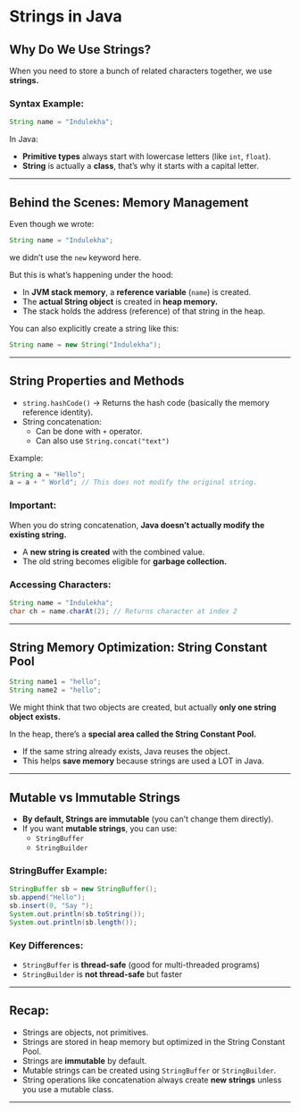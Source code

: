 # Strings in Java

## Why Do We Use Strings?
When you need to store a bunch of related characters together, we use **strings.**

### Syntax Example:
```java
String name = "Indulekha";
```

In Java:
- **Primitive types** always start with lowercase letters (like `int`, `float`).
- **String** is actually a **class**, that’s why it starts with a capital letter.

---

## Behind the Scenes: Memory Management
Even though we wrote:
```java
String name = "Indulekha";
```
we didn’t use the `new` keyword here.

But this is what’s happening under the hood:
- In **JVM stack memory**, a **reference variable** (`name`) is created.
- The **actual String object** is created in **heap memory.**
- The stack holds the address (reference) of that string in the heap.

You can also explicitly create a string like this:
```java
String name = new String("Indulekha");
```

---

## String Properties and Methods
- `string.hashCode()` → Returns the hash code (basically the memory reference identity).
- String concatenation:
  - Can be done with `+` operator.
  - Can also use `String.concat("text")`

Example:
```java
String a = "Hello";
a = a + " World"; // This does not modify the original string.
```

### Important:
When you do string concatenation, **Java doesn’t actually modify the existing string.**
- A **new string is created** with the combined value.
- The old string becomes eligible for **garbage collection.**

### Accessing Characters:
```java
String name = "Indulekha";
char ch = name.charAt(2); // Returns character at index 2
```

---

## String Memory Optimization: String Constant Pool
```java
String name1 = "hello";
String name2 = "hello";
```
We might think that two objects are created, but actually **only one string object exists.**

In the heap, there’s a **special area called the String Constant Pool.**
- If the same string already exists, Java reuses the object.
- This helps **save memory** because strings are used a LOT in Java.

---

## Mutable vs Immutable Strings
- **By default, Strings are immutable** (you can’t change them directly).
- If you want **mutable strings**, you can use:
  - `StringBuffer`
  - `StringBuilder`

### StringBuffer Example:
```java
StringBuffer sb = new StringBuffer();
sb.append("Hello");
sb.insert(0, "Say ");
System.out.println(sb.toString());
System.out.println(sb.length());
```

### Key Differences:
- `StringBuffer` is **thread-safe** (good for multi-threaded programs)
- `StringBuilder` is **not thread-safe** but faster

---

## Recap:
- Strings are objects, not primitives.
- Strings are stored in heap memory but optimized in the String Constant Pool.
- Strings are **immutable** by default.
- Mutable strings can be created using `StringBuffer` or `StringBuilder`.
- String operations like concatenation always create **new strings** unless you use a mutable class.

---


